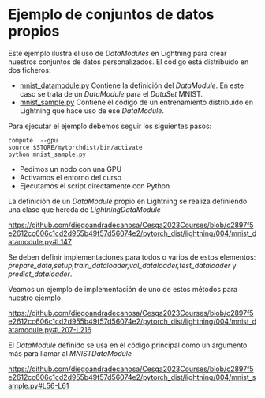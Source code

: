 # Ejemplo de conjuntos de datos propios

Este ejemplo ilustra el uso de *DataModules* en Lightning para crear nuestros conjuntos de datos personalizados.
El código está distribuido en dos ficheros:
- [mnist_datamodule.py](https://github.com/diegoandradecanosa/Cesga2023Courses/blob/main/pytorch_dist/lightning/004/mnist_datamodule.py) Contiene la definición del 
*DataModule*. En este caso se trata de un *DataModule* para el *DataSet* MNIST.
- [mnist_sample.py](https://github.com/diegoandradecanosa/Cesga2023Courses/blob/main/pytorch_dist/lightning/004/mnist_sample.py) Contiene el código de un entrenamiento 
distribuido en Lightning que hace uso de ese *DataModule*.

Para ejecutar el ejemplo debemos seguir los siguientes pasos:
```
compute  --gpu
source $STORE/mytorchdist/bin/activate
python mnist_sample.py
```
- Pedimos un nodo con una GPU 
- Activamos el entorno del curso
- Ejecutamos el script directamente con Python

La definición de un *DataModule* propio en Lightning se realiza definiendo una clase que hereda de *LightningDataModule*

https://github.com/diegoandradecanosa/Cesga2023Courses/blob/c2897f5e2612cc606c1cd2d955b49f57d56074e2/pytorch_dist/lightning/004/mnist_datamodule.py#L147

Se deben definir implementaciones para todos o varios de estos elementos: *prepare_data,setup,train_dataloader,val_dataloader,test_dataloader* y *predict_dataloader*.

Veamos un ejemplo de implementación de uno de estos métodos para nuestro ejemplo

https://github.com/diegoandradecanosa/Cesga2023Courses/blob/c2897f5e2612cc606c1cd2d955b49f57d56074e2/pytorch_dist/lightning/004/mnist_datamodule.py#L207-L216

El *DataModule* definido se usa en el código principal como un argumento más para llamar al *MNISTDataModule* 

https://github.com/diegoandradecanosa/Cesga2023Courses/blob/c2897f5e2612cc606c1cd2d955b49f57d56074e2/pytorch_dist/lightning/004/mnist_sample.py#L56-L61

